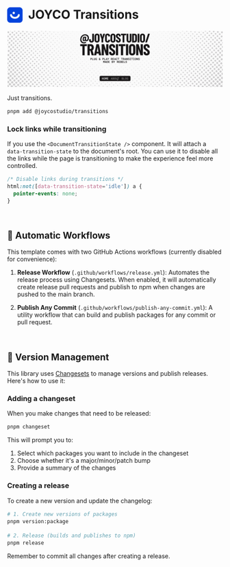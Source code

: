 # <img src="./static/JOYCO.png" alt="JOYCO Logo" height="36" width="36" align="top" />&nbsp;&nbsp;JOYCO Transitions

![banner.png](./static/banner.png)

Just transitions.

```bash
pnpm add @joycostudio/transitions
```

### Lock links while transitioning
If you use the `<DocumentTransitionState />` component. It will attach a `data-transition-state` to the document's root. You can use it to disable all the links while the page is transitioning to make the experience feel more controlled.

```css
/* Disable links during transitions */
html:not([data-transition-state='idle']) a {
  pointer-events: none;
}
```

<br/>

## 🤖 Automatic Workflows

This template comes with two GitHub Actions workflows (currently disabled for convenience):

1. **Release Workflow** (`.github/workflows/release.yml`): Automates the release process using Changesets. When enabled, it will automatically create release pull requests and publish to npm when changes are pushed to the main branch.

2. **Publish Any Commit** (`.github/workflows/publish-any-commit.yml`): A utility workflow that can build and publish packages for any commit or pull request.

<br/>

## 🦋 Version Management

This library uses [Changesets](https://github.com/changesets/changesets) to manage versions and publish releases. Here's how to use it:

### Adding a changeset

When you make changes that need to be released:

```bash
pnpm changeset
```

This will prompt you to:

1. Select which packages you want to include in the changeset
2. Choose whether it's a major/minor/patch bump
3. Provide a summary of the changes

### Creating a release

To create a new version and update the changelog:

```bash
# 1. Create new versions of packages
pnpm version:package

# 2. Release (builds and publishes to npm)
pnpm release
```

Remember to commit all changes after creating a release.
